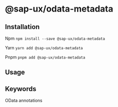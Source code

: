 # @sap-ux/odata-metadata 

## Installation
Npm
`npm install --save @sap-ux/odata-metadata`

Yarn
`yarn add @sap-ux/odata-metadata `

Pnpm
`pnpm add @sap-ux/odata-metadata `

## Usage


## Keywords
OData annotations
